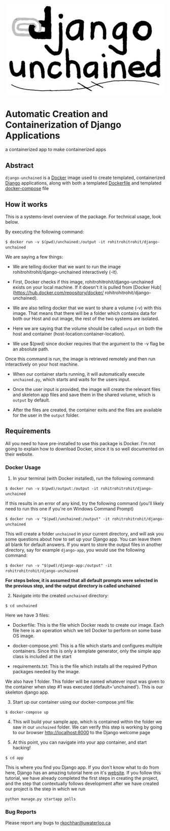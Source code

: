 ![alt text](https://github.com/RohitKochhar/django-unchained/blob/main/logo.png?raw=true)
# Automatic Creation and Containerization of Django Applications

a containerized app to make containerized apps

## Abstract

`django-unchained` is a [Docker](https://www.docker.com) image used to create templated, containerized [Django](https://www.djangoproject.com/) applications, along with both a templated [Dockerfile](https://docs.docker.com/engine/reference/builder/) and templated [docker-compose](https://docs.docker.com/compose/) file 

## How it works

This is a systems-level overview of the package. For technical usage, look below.

By executing the following command:

`$ docker run -v $(pwd)/unchained:/output -it rohitrohitrohit/django-unchained`

We are saying a few things:

- We are telling docker that we want to run the image rohitrohitrohit/django-unchained interactively (-it). 

- First, Docker checks if this image, rohitrohitrohit/django-unchained exists on your local machine. If it doesn't it is pulled from [Docker Hub](https://hub.docker.com/repository/docker/
        rohitrohitrohit/django-unchained).

- We are also telling docker that we want to share a volume (-v) with this image. That means that there will be a folder which contains data for both our Host and out image, the rest of the two systems are isolated.

- Here we are saying that the volume should be called `output` on both the host and container (host-location:container-location).

- We use $(pwd) since docker requires that the argument to the -v flag be an absolute path.

Once this command is run, the image is retrieved remotely and then run interactively on your host machine. 

- When our container starts running, it will automatically execute `unchained.py`, which starts and waits for the users input.

- Once the user input is provided, the image will create the relevant files and skeleton app files and save them in the shared volume, which is `output` by default.

- After the files are created, the container exits and the files are available for the user in the `output` folder.

## Requirements

All you need to have pre-installed to use this package is Docker. I'm not going to explain how to download Docker, since it is so well documented on their website.

### Docker Usage

1. In your terminal (with Docker installed), run the following command:

`$ docker run -v $(pwd)/output:/output -it rohitrohitrohit/django-unchained`

If this results in an error of any kind, try the following command (you'll likely need to run this one if you're on Windows Command Prompt)

`$ docker run -v "$(pwd)/unchained:/output" -it rohitrohitrohit/django-unchained`

This will create a folder `unchained` in your current directory, and will ask you some questions about how to set up your Django app. You can leave them all blank for default answers. If you want to store the output files in another directory, say for example `django-app`, you would use the following command:

`$ docker run -v "$(pwd)/django-app:/output" -it rohitrohitrohit/django-unchained`

**For steps below, it is assumed that all default prompts were selected in the previous step, and the output directory is called unchained**

2. Navigate into the created `unchained` directory:

`$ cd unchained`

Here we have 3 files:

- Dockerfile: This is the file which Docker reads to create our image. Each file here is an operation which we tell Docker to perform on some base OS image.

- docker-compose.yml: This is a file which starts and configures multiple containers. Since this is only a template generator, only the simple app class is included at the start

- requirements.txt: This is the file which installs all the required Python packages needed by the image.

We also have 1 folder. This folder will be named whatever input was given to the container when step #1 was executed (default='unchained'). This is our skeleton django app.

3. Start up our container using our docker-compose.yml file:

`$ docker-compose up`

4. This will build your sample app, which is contained within the folder we saw in our `unchained` folder. We can verify this step is working by going to our browser [http://localhost:8000](http://localhost:8000) to the Django welcome page

5. At this point, you can navigate into your app container, and start hacking!

`$ cd app`

This is where you find you Django app. If you don't know what to do from here, Django has an amazing tutorial here on it's [website](https://docs.djangoproject.com/en/3.1/intro/tutorial01/). If you follow this tutorial, we have already completed the first steps in creating the project, and the step that contextually follows development after we have created our project is the step in which we run

`python manage.py startapp polls`

### Bug Reports

Please report any bugs to rkochhar@uwaterloo.ca

